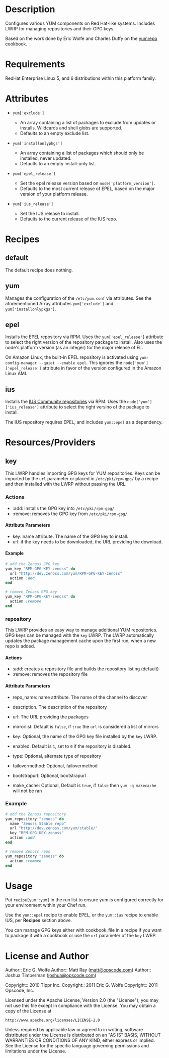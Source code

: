 # Description

Configures various YUM components on Red Hat-like systems.  Includes
LWRP for managing repositories and their GPG keys.

Based on the work done by Eric Wolfe and Charles Duffy on the
[yumrepo](https://github.com/atomic-penguin/cookbook-yumrepo) cookbook.

# Requirements

RedHat Enterprise Linux 5, and 6 distributions within this platform family.

# Attributes

* `yum['exclude']`
    - An array containing a list of packages to exclude from updates or
      installs.  Wildcards and shell globs are supported.
    - Defaults to an empty exclude list.

* `yum['installonlypkgs']`
    - An array containing a list of packages which should only be
      installed, never updated.
    - Defaults to an empty install-only list.

* `yum['epel_release']`
    - Set the epel release version based on `node['platform_version']`.
    - Defaults to the most current release of EPEL, based on the major
      version of your platform release.

* `yum['ius_release']`
    - Set the IUS release to install.
    - Defaults to the current release of the IUS repo.

# Recipes

## default

The default recipe does nothing.

## yum

Manages the configuration of the `/etc/yum.conf` via attributes.  See
the aforementioned Array attributes `yum['exclude']` and
`yum['installonlypkgs']`.

## epel

Installs the EPEL repository via RPM. Uses the `yum['epel_release']`
attribute to select the right version of the repository package to
install. Also uses the node's platform version (as an integer) for the
major release of EL.

On Amazon Linux, the built-in EPEL repository is activated using
`yum-config-manager --quiet --enable epel`. This ignores the
`node['yum']['epel_release']` attribute in favor of the version
configured in the Amazon Linux AMI.

## ius

Installs the [IUS Community repositories](http://iuscommunity.org/Repos)
via RPM. Uses the `node['yum']['ius_release']` attribute to select the
right versino of the package to install.

The IUS repository requires EPEL, and includes `yum::epel` as a
dependency.

# Resources/Providers

## key

This LWRP handles importing GPG keys for YUM repositories. Keys can be
imported by the `url` parameter or placed in `/etc/pki/rpm-gpg/` by a
recipe and then installed with the LWRP without passing the URL.

### Actions

- :add: installs the GPG key into `/etc/pki/rpm-gpg/`
- :remove: removes the GPG key from `/etc/pki/rpm-gpg/`

#### Attribute Parameters

- key: name attribute. The name of the GPG key to install.
- url: if the key needs to be downloaded, the URL providing the download.

#### Example

``` ruby
# add the Zenoss GPG key
yum_key "RPM-GPG-KEY-zenoss" do
  url "http://dev.zenoss.com/yum/RPM-GPG-KEY-zenoss"
  action :add
end

# remove Zenoss GPG key
yum_key "RPM-GPG-KEY-zenoss" do
  action :remove
end
```

### repository

This LWRP provides an easy way to manage additional YUM repositories.
GPG keys can be managed with the `key` LWRP.  The LWRP automatically
updates the package management cache upon the first run, when a new
repo is added.

#### Actions

- :add: creates a repository file and builds the repository listing (default)
- :remove: removes the repository file

#### Attribute Parameters

- repo_name: name attribute. The name of the channel to discover
- description. The description of the repository
- url: The URL providing the packages
- mirrorlist: Default is `false`,  if `true` the `url` is considered a list of mirrors
- key: Optional, the name of the GPG key file installed by the `key` LWRP.

- enabled: Default is `1`, set to `0` if the repository is disabled.
- type: Optional, alternate type of repository
- failovermethod: Optional, failovermethod
- bootstrapurl: Optional, bootstrapurl
- make_cache: Optional, Default is `true`, if `false` then `yum -q makecache` will not be ran

### Example

``` ruby
# add the Zenoss repository
yum_repository "zenoss" do
  name "Zenoss Stable repo"
  url "http://dev.zenoss.com/yum/stable/"
  key "RPM-GPG-KEY-zenoss"
  action :add
end

# remove Zenoss repo
yum_repository "zenoss" do
  action :remove
end
```

# Usage

Put `recipe[yum::yum]` in the run list to ensure yum is configured
correctly for your environment within your Chef run.

Use the `yum::epel` recipe to enable EPEL, or the `yum::ius` recipe to
enable IUS, per __Recipes__ section above.

You can manage GPG keys either with cookbook_file in a recipe if you
want to package it with a cookbook or use the `url` parameter of the
`key` LWRP.

# License and Author

Author:: Eric G. Wolfe
Author:: Matt Ray (<matt@opscode.com>)
Author:: Joshua Timberman (<joshua@opscode.com>)

Copyright:: 2010 Tippr Inc.
Copyright:: 2011 Eric G. Wolfe
Copyright:: 2011 Opscode, Inc.

Licensed under the Apache License, Version 2.0 (the "License");
you may not use this file except in compliance with the License.
You may obtain a copy of the License at

    http://www.apache.org/licenses/LICENSE-2.0

Unless required by applicable law or agreed to in writing, software
distributed under the License is distributed on an "AS IS" BASIS,
WITHOUT WARRANTIES OR CONDITIONS OF ANY KIND, either express or implied.
See the License for the specific language governing permissions and
limitations under the License.
